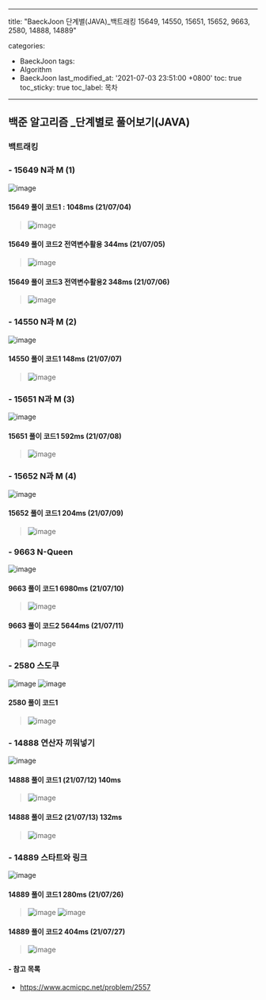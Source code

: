﻿---

title: "BaeckJoon 단계별(JAVA)_백트래킹 15649, 14550, 15651, 15652, 9663, 2580, 14888, 14889"

categories: 
 - BaeckJoon 
tags: 
 - Algorithm
 - BaeckJoon 
last_modified_at: '2021-07-03 23:51:00 +0800'
toc: true
toc_sticky: true
toc_label: 목차
---
## 백준 알고리즘 _단계별로 풀어보기(JAVA)
### 백트래킹
### - 15649 N과 M (1)
![image](https://user-images.githubusercontent.com/66898243/124388667-d196a400-dd1e-11eb-9ac7-346b6b907e0c.png)

#### 15649 풀이 코드1 : 1048ms (21/07/04)
>  ![image](https://user-images.githubusercontent.com/66898243/124389430-00624980-dd22-11eb-8ed7-0c2a74410e49.png)

#### 15649 풀이 코드2 전역변수활용 344ms (21/07/05)
>  ![image](https://user-images.githubusercontent.com/66898243/124485305-649b1100-dde7-11eb-81bb-da9b2047ceb5.png)

#### 15649 풀이 코드3 전역변수활용2 348ms (21/07/06)
>  ![image](https://user-images.githubusercontent.com/66898243/124616862-66c9a200-deb1-11eb-8b82-3ba8e0b2e632.png)

### - 14550 N과 M (2)
 ![image](https://user-images.githubusercontent.com/66898243/124780227-6696d880-df7d-11eb-9442-7053d8a8531f.png)

#### 14550 풀이 코드1 148ms (21/07/07)
>  ![image](https://user-images.githubusercontent.com/66898243/124782096-ea04f980-df7e-11eb-85c9-f51fca6e4c5e.png)

### - 15651 N과 M (3)
 ![image](https://user-images.githubusercontent.com/66898243/124941261-a628f780-e045-11eb-8427-d6c72c8c97f5.png)
 
#### 15651 풀이 코드1 592ms (21/07/08)
>  ![image](https://user-images.githubusercontent.com/66898243/124941714-facc7280-e045-11eb-9892-63e78071db74.png)

### - 15652 N과 M (4)
 ![image](https://user-images.githubusercontent.com/66898243/125094577-595d2380-e10e-11eb-900a-4d5012e81f14.png)

#### 15652 풀이 코드1 204ms (21/07/09)
>  ![image](https://user-images.githubusercontent.com/66898243/125095268-f9b34800-e10e-11eb-8d29-f056ee1be9e0.png)

### - 9663 N-Queen 
 ![image](https://user-images.githubusercontent.com/66898243/125166856-9e4d8c80-e1d8-11eb-9a95-6273d51b9a44.png)
 
#### 9663 풀이 코드1 6980ms (21/07/10)
>  ![image](https://user-images.githubusercontent.com/66898243/125166893-bf15e200-e1d8-11eb-97a5-2dce057d0c57.png)

#### 9663 풀이 코드2 5644ms (21/07/11)
>  ![image](https://user-images.githubusercontent.com/66898243/125199796-ea650380-e2a2-11eb-99ca-a46959c948c6.png)

### - 2580 스도쿠
![image](https://user-images.githubusercontent.com/66898243/125639233-a5500380-c9e4-4435-bc08-a6deedc4755d.png)
![image](https://user-images.githubusercontent.com/66898243/125639293-99a7e70a-969b-459a-a0b6-e206907e438b.png)

#### 2580 풀이 코드1
> ![image](https://user-images.githubusercontent.com/66898243/148078358-da7d625c-f970-4726-a0a6-1dab812dbf65.png)


### - 14888 연산자 끼워넣기
![image](https://user-images.githubusercontent.com/66898243/125638735-80303348-b25c-4c5d-aa3c-e304937dbfd5.png)

#### 14888 풀이 코드1 (21/07/12) 140ms
>  ![image](https://user-images.githubusercontent.com/66898243/125472169-13c82a3e-c293-4599-9c9c-071a204d96fb.png)

#### 14888 풀이 코드2 (21/07/13) 132ms
>  ![image](https://user-images.githubusercontent.com/66898243/125638929-1bcb0a45-42d8-45b3-90c8-9e60078f2f63.png)

### - 14889 스타트와 링크
![image](https://user-images.githubusercontent.com/66898243/125638480-b41405b7-48a2-44da-8531-c1ac0355fe46.png)

#### 14889 풀이 코드1 280ms (21/07/26)
>  ![image](https://user-images.githubusercontent.com/66898243/127009100-09e4675c-f7dd-432b-886a-20d47f59a12d.png)
>  ![image](https://user-images.githubusercontent.com/66898243/127009234-aea4b870-4c98-45c6-a791-2f5783b2c424.png)

#### 14889 풀이 코드2 404ms (21/07/27)
>  ![image](https://user-images.githubusercontent.com/66898243/127164783-dde1037c-328a-4415-9742-ec9d86fe91fa.png)


#### - 참고 목록
- https://www.acmicpc.net/problem/2557
